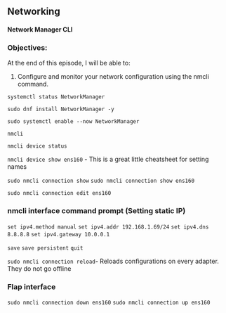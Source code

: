 ## Networking

#### Network Manager CLI

### Objectives:

At the end of this episode, I will be able to:

1. Configure and monitor your network configuration using the nmcli command.

`systemctl status NetworkManager`

`sudo dnf install NetworkManager -y`

`sudo systemctl enable --now NetworkManager`

`nmcli`

`nmcli device status`

`nmcli device show ens160` - This is a great little cheatsheet for setting names

`sudo nmcli connection show`
`sudo nmcli connection show ens160`

`sudo nmcli connection edit ens160`

### nmcli interface command prompt (Setting static IP)

`set ipv4.method manual`
`set ipv4.addr 192.168.1.69/24`
`set ipv4.dns 8.8.8.8`
`set ipv4.gateway 10.0.0.1`

`save`
`save persistent`
`quit`

`sudo nmcli connection reload`- Reloads configurations on every adapter. They do not go offline

### Flap interface

`sudo nmcli connection down ens160`
`sudo nmcli connection up ens160`
